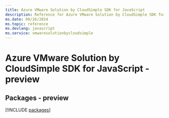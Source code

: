 ```yaml
---
title: Azure VMware Solution by CloudSimple SDK for JavaScript
description: Reference for Azure VMware Solution by CloudSimple SDK for JavaScript
ms.date: 09/26/2024
ms.topic: reference
ms.devlang: javascript
ms.service: vmwaresolutionbycloudsimple
---
```

# Azure VMware Solution by CloudSimple SDK for JavaScript - preview
## Packages - preview
[!INCLUDE [packages](vmware-solution-by-cloudsimple-index.md)]